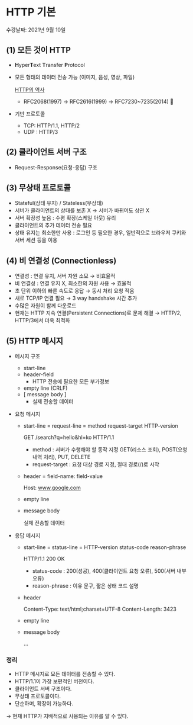 # HTTP 기본

수강날짜: 2021년 9월 10일

## (1) 모든 것이 HTTP

- **H**yper**T**ext **T**ransfer **P**rotocol
- 모든 형태의 데이터 전송 가능 (이미지, 음성, 영상, 파일)

    [HTTP의 역사](https://www.notion.so/44fad6ad4f0040b793ec87f6fe180acd)

    * RFC2068(1997) → RFC2616(1999) → RFC7230~7235(2014) 🤔

- 기반 프로토콜
    - TCP: HTTP/1.1, HTTP/2
    - UDP : HTTP/3

## (2) 클라이언트 서버 구조

- Request-Response(요청-응답) 구조

## (3) 무상태 프로토콜

- Stateful(상태 유지) / Stateless(무상태)
- 서버가 클라이언트의 상태를 보존 X → 서버가 바뀌어도 상관 X
- 서버 확장성 높음 : 수평 확장(스케일 아웃) 유리
- 클라이언트의 추가 데이터 전송 필요
- 상태 유지는 최소한만 사용 : 로그인 등 필요한 경우, 일반적으로 브라우저 쿠키와 서버 세션 등을 이용

## (4) 비 연결성 (Connectionless)

- 연결성 : 연결 유지, 서버 자원 소모 → 비효율적
- 비 연결성 : 연결 유지 X, 최소한의 자원 사용 → 효율적
- 초 단위 이하의 빠른 속도로 응답 → 동시 처리 요청 적음
- 새로 TCP/IP 연결 필요 → 3 way handshake 시간 추가
- 수많은 자원이 함께 다운로드
- 현재는 HTTP 지속 연결(Persistent Connections)로 문제 해결 → HTTP/2, HTTP/3에서 더욱 최적화

## (5) HTTP 메시지

- 메시지 구조
    - start-line
    - header-field
        - HTTP 전송에 필요한 모든 부가정보
    - empty line (CRLF)
    - [ message body ]
        - 실제 전송할 데이터
- 요청 메시지
    - start-line = request-line = method request-target HTTP-version

        GET /search?q=hello&hl=ko HTTP/1.1

        - method : 서버가 수행해야 할 동작 지정
                        GET(리소스 조회), POST(요청 내역 처리), PUT, DELETE
        - request-target : 요청 대상 경로 지정, 절대 경로(/)로 시작
    - header = field-name: field-value

        Host: www.google.com

    - empty line

                                                

    - message body

        실제 전송할 데이터

- 응답 메시지
    - start-line = status-line = HTTP-version status-code reason-phrase

        HTTP/1.1 200 OK

        - status-code : 200(성공), 400(클라이언트 요청 오류), 500(서버 내부 오류)
        - reason-phrase : 이유 문구, 짧은 상태 코드 설명
    - header

        Content-Type: text/html;charset=UTF-8
        Content-Length: 3423

    - empty line

                                                

    - message body

        <html>
              <body> ... </body>
         </html>

### 정리

- HTTP 메시지로 모든 데이터를 전송할 수 있다.
- HTTP/1.1이 가장 보편적인 버전이다.
- 클라이언트 서버 구조이다.
- 무상태 프로토콜이다.
- 단순하며, 확장이 가능하다.

→ 현재 HTTP가 지배적으로 사용되는 이유를 알 수 있다.